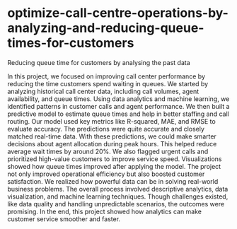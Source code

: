 # optimize-call-centre-operations-by-analyzing-and-reducing-queue-times-for-customers
Reducing queue time for customers by analysing the past data

In this project, we focused on improving call center performance by reducing the time customers spend waiting in queues.
We started by analyzing historical call center data, including call volumes, agent availability, and queue times.
Using data analytics and machine learning, we identified patterns in customer calls and agent performance.
We then built a predictive model to estimate queue times and help in better staffing and call routing.
Our model used key metrics like R-squared, MAE, and RMSE to evaluate accuracy.
The predictions were quite accurate and closely matched real-time data.
With these predictions, we could make smarter decisions about agent allocation during peak hours.
This helped reduce average wait times by around 20%.
We also flagged urgent calls and prioritized high-value customers to improve service speed.
Visualizations showed how queue times improved after applying the model.
The project not only improved operational efficiency but also boosted customer satisfaction.
We realized how powerful data can be in solving real-world business problems.
The overall process involved descriptive analytics, data visualization, and machine learning techniques.
Though challenges existed, like data quality and handling unpredictable scenarios, the outcomes were promising.
In the end, this project showed how analytics can make customer service smoother and faster.


